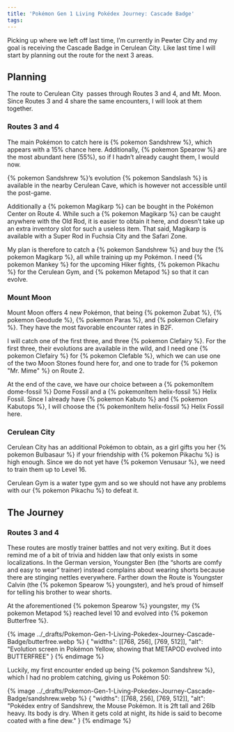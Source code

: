 ```yaml
---
title: 'Pokémon Gen 1 Living Pokédex Journey: Cascade Badge'
tags:
---
```


Picking up where we left off last time, I’m currently in Pewter City and my goal is receiving the Cascade Badge in Cerulean City. Like last time I will start by planning out the route for the next 3 areas.

## Planning

The route to Cerulean City  passes through Routes 3 and 4, and Mt. Moon. Since Routes 3 and 4 share the same encounters, I will look at them together.

### Routes 3 and 4

The main Pokémon to catch here is {% pokemon Sandshrew %}, which appears with a 15% chance here. Additionally, {% pokemon Spearow %} are the most abundant here (55%), so if I hadn’t already caught them, I would now.

{% pokemon Sandshrew %}’s evolution {% pokemon Sandslash %} is available in the nearby Cerulean Cave, which is however not accessible until the post-game.

Additionally a {% pokemon Magikarp %} can be bought in the Pokémon Center on Route 4. While such a {% pokemon Magikarp %} can be caught anywhere with the Old Rod, it is easier to obtain it here, and doesn’t take up an extra inventory slot for such a useless item. That said, Magikarp is available with a Super Rod in Fuchsia City and the Safari Zone.

My plan is therefore to catch a {% pokemon Sandshrew %} and buy the {% pokemon Magikarp %}, all while training up my Pokémon. I need {% pokemon Mankey %} for the upcoming Hiker fights, {% pokemon Pikachu %} for the Cerulean Gym, and {% pokemon Metapod %} so that it can evolve.

### Mount Moon

Mount Moon offers 4 new Pokémon, that being {% pokemon Zubat %}, {% pokemon Geodude %}, {% pokemon Paras %}, and {% pokemon Clefairy %}. They have the most favorable encounter rates in B2F.

I will catch one of the first three, and three {% pokemon Clefairy %}. For the first three, their evolutions are available in the wild, and I need one {% pokemon Clefairy %} for {% pokemon Clefable %}, which we can use one of the two Moon Stones found here for, and one to trade for {% pokemon "Mr. Mime" %} on Route 2.

At the end of the cave, we have our choice between a {% pokemonItem dome-fossil %} Dome Fossil and a {% pokemonItem helix-fossil %} Helix Fossil. Since I already have {% pokemon Kabuto %} and {% pokemon Kabutops %}, I will choose the {% pokemonItem helix-fossil %} Helix Fossil here.

### Cerulean City

Cerulean City has an additional Pokémon to obtain, as a girl gifts you her {% pokemon Bulbasaur %} if your friendship with {% pokemon Pikachu %} is high enough. Since we do not yet have {% pokemon Venusaur %}, we need to train them up to Level 16.

Cerulean Gym is a water type gym and so we should not have any problems with our {% pokemon Pikachu %} to defeat it.

## The Journey

### Routes 3 and 4

These routes are mostly trainer battles and not very exiting. But it does remind me of a bit of trivia and hidden law that only exists in some localizations. In the German version, Youngster Ben (the “shorts are comfy and easy to wear” trainer) instead complains about wearing shorts because there are stinging nettles everywhere. Farther down the Route is Youngster Calvin (the {% pokemon Spearow %} youngster), and he’s proud of himself for telling his brother to wear shorts.

At the aforementioned {% pokemon Spearow %} youngster, my {% pokemon Metapod %} reached level 10 and evolved into {% pokemon Butterfree %}.

{% image ../_drafts/Pokemon-Gen-1-Living-Pokedex-Journey-Cascade-Badge/butterfree.webp %}
{
    "widths": [[768, 256], [769, 512]],
    "alt": "Evolution screen in Pokémon Yellow, showing that METAPOD evolved into BUTTERFREE"
}
{% endimage %}

Luckily, my first encounter ended up being {% pokemon Sandshrew %}, which I had no problem catching, giving us Pokémon 50:

{% image ../_drafts/Pokemon-Gen-1-Living-Pokedex-Journey-Cascade-Badge/sandshrew.webp %}
{
    "widths": [[768, 256], [769, 512]],
    "alt": "Pokédex entry of Sandshrew, the Mouse Pokémon. It is 2ft tall and 26lb heavy. Its body is dry. When it gets cold at night, its hide is said to become coated with a fine dew."
}
{% endimage %}
